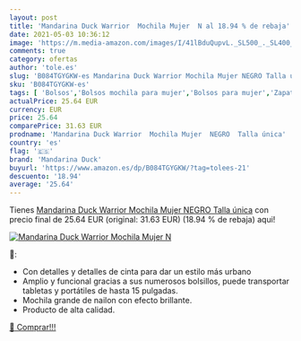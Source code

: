 ```yaml
---
layout: post
title: 'Mandarina Duck Warrior  Mochila Mujer  N al 18.94 % de rebaja'
date: 2021-05-03 10:36:12
image: 'https://m.media-amazon.com/images/I/41lBduQupvL._SL500_._SL400_.jpg'
comments: true
category: ofertas
author: 'tole.es'
slug: 'B084TGYGKW-es Mandarina Duck Warrior Mochila Mujer NEGRO Talla única'
sku: 'B084TGYGKW-es'
tags: [ 'Bolsos','Bolsos mochila para mujer','Bolsos para mujer','Zapatos y complementos','mandarina duck','mochila', ]
actualPrice: 25.64 EUR
currency: EUR
price: 25.64
comparePrice: 31.63 EUR
prodname: 'Mandarina Duck Warrior  Mochila Mujer  NEGRO  Talla única'
country: 'es'
flag: '🇪🇸'
brand: 'Mandarina Duck'
buyurl: 'https://www.amazon.es/dp/B084TGYGKW/?tag=tolees-21'
descuento: '18.94'
average: '25.64'
---
```


Tienes [Mandarina Duck Warrior  Mochila Mujer  NEGRO  Talla única](https://www.amazon.es/dp/B084TGYGKW/?tag=tolees-21) con precio final de  25.64 EUR (original: 31.63 EUR) (18.94 %  de rebaja) aqui!

[![Mandarina Duck Warrior  Mochila Mujer  N](https://m.media-amazon.com/images/I/41lBduQupvL._SL500_._SL400_.jpg)](https://www.amazon.es/dp/B084TGYGKW/?tag=tolees-21)

🔎:

- Con detalles y detalles de cinta para dar un estilo más urbano
- Amplio y funcional gracias a sus numerosos bolsillos, puede transportar tabletas y portátiles de hasta 15 pulgadas.
- Mochila grande de nailon con efecto brillante.
- Producto de alta calidad.

[🛒 Comprar!!!](https://www.amazon.es/dp/B084TGYGKW/?tag=tolees-21)
